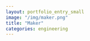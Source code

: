 ```yaml
---
layout: portfolio_entry_small
image: "/img/maker.png"
title: "Maker"
categories: engineering
---
```


